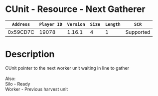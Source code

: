 # CUnit - Resource - Next Gatherer

| `Address` | `Player ID` | `Version` | `Size` | `Length` | `SCR` |
| ---------- | ----------- | --------- | ------ | -------- | ---- |
| 0x59CD7C | 19078 | 1.16.1 | 4 | 1 | Supported |

# Description

CUnit pointer to the next worker unit waiting in line to gather<br><br>Also:<br>Silo - Ready<br>Worker - Previous harvest unit